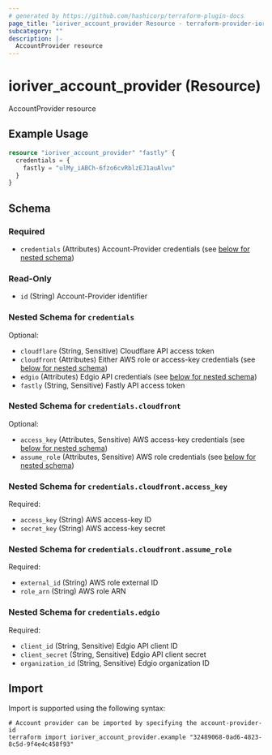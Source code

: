 ```yaml
---
# generated by https://github.com/hashicorp/terraform-plugin-docs
page_title: "ioriver_account_provider Resource - terraform-provider-ioriver"
subcategory: ""
description: |-
  AccountProvider resource
---
```


# ioriver_account_provider (Resource)

AccountProvider resource

## Example Usage

```terraform
resource "ioriver_account_provider" "fastly" {
  credentials = {
    fastly = "ulMy_iABCh-6fzo6cvRblzEJ1auAlvu"
  }
}
```

<!-- schema generated by tfplugindocs -->
## Schema

### Required

- `credentials` (Attributes) Account-Provider credentials (see [below for nested schema](#nestedatt--credentials))

### Read-Only

- `id` (String) Account-Provider identifier

<a id="nestedatt--credentials"></a>
### Nested Schema for `credentials`

Optional:

- `cloudflare` (String, Sensitive) Cloudflare API access token
- `cloudfront` (Attributes) Either AWS role or access-key credentials (see [below for nested schema](#nestedatt--credentials--cloudfront))
- `edgio` (Attributes) Edgio API credentials (see [below for nested schema](#nestedatt--credentials--edgio))
- `fastly` (String, Sensitive) Fastly API access token

<a id="nestedatt--credentials--cloudfront"></a>
### Nested Schema for `credentials.cloudfront`

Optional:

- `access_key` (Attributes, Sensitive) AWS access-key credentials (see [below for nested schema](#nestedatt--credentials--cloudfront--access_key))
- `assume_role` (Attributes, Sensitive) AWS role credentials (see [below for nested schema](#nestedatt--credentials--cloudfront--assume_role))

<a id="nestedatt--credentials--cloudfront--access_key"></a>
### Nested Schema for `credentials.cloudfront.access_key`

Required:

- `access_key` (String) AWS access-key ID
- `secret_key` (String) AWS access-key secret


<a id="nestedatt--credentials--cloudfront--assume_role"></a>
### Nested Schema for `credentials.cloudfront.assume_role`

Required:

- `external_id` (String) AWS role external ID
- `role_arn` (String) AWS role ARN



<a id="nestedatt--credentials--edgio"></a>
### Nested Schema for `credentials.edgio`

Required:

- `client_id` (String, Sensitive) Edgio API client ID
- `client_secret` (String, Sensitive) Edgio API client secret
- `organization_id` (String, Sensitive) Edgio organization ID

## Import

Import is supported using the following syntax:

```shell
# Account provider can be imported by specifying the account-provider-id
terraform import ioriver_account_provider.example "32489068-0ad6-4823-8c5d-9f4e4c458f93"
```
